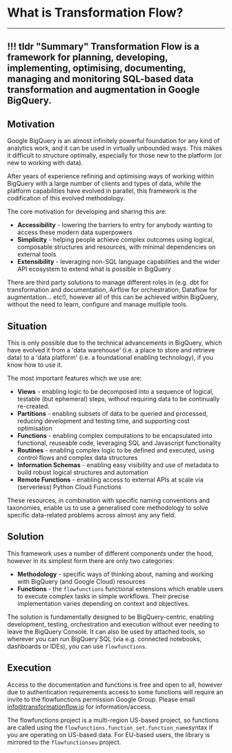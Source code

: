 # What is Transformation Flow?
---
!!! tldr "Summary"
    Transformation Flow is a framework for planning, developing, implementing, optimising, documenting, managing and monitoring SQL-based data transformation and augmentation in Google BigQuery.  
---

## Motivation
Google BigQuery is an almost infinitely powerful foundation for any kind of analytics work, and it can be used in virtually unbounded ways.  This makes it difficult to structure optimally, especially for those new to the platform (or new to working with data).  

After years of experience refining and optimising ways of working within BigQuery with a large number of clients and types of data, while the platform capabilities have evolved in parallel, this framework is the codification of this evolved methodology.

The core motivation for developing and sharing this are:

- **Accessibility** - lowering the barriers to entry for anybody wanting to access these modern data superpowers
- **Simplicity** - helping people achieve complex outcomes using logical, composable structures and resources, with minimal dependencies on external tools
- **Extensibility** - leveraging non-SQL language capabilities and the wider API ecosystem to extend what is possible in BigQuery

There are third party solutions to manage different roles in (e.g. dbt for transformation and documentation, Airflow for orchestration, Dataflow for augmentation... etc!), however all of this can be achieved within BigQuery, without the need to learn, configure and manage multiple tools. 

## Situation
This is only possible due to the technical advancements in BigQuery, which have evolved it from a 'data warehouse' (i.e. a place to store and retrieve data) to a 'data platform' (i.e. a foundational enabling technology), if you know how to use it.

The most important features which we use are:
- **Views** - enabling logic to be decomposed into a sequence of logical, testable (but ephemeral) steps, without requiring data to be continually re-created.
- **Partitions** - enabling subsets of data to be queried and processed, reducing development and testing time, and supporting cost optimisation  
- **Functions** - enabling complex computations to be encapsulated into functional, reuseable code, leveraging SQL and Javascript functionality
- **Routines** - enabling complex logic to be defined and executed, using control flows and complex data structures
- **Information Schemas** - enabling easy visibility and use of metadata to build robust logical structures and automation 
- **Remote Functions** - enabling access to external APIs at scale via (serverless) Python Cloud Functions  

These resources, in combination with specific naming conventions and taxonomies, enable us to use a generalised core methodology to solve specific data-related problems across almost any any field. 

## Solution
This framework uses a number of different components under the hood, however in its simplest form there are only two categories:

- **Methodology** - specific ways of thinking about, naming and working with BigQuery (and Google Cloud) resources 
- **Functions** - the `flowfunctions` functional extensions which enable users to execute complex tasks in simple workflows.  Their precise implementation varies depending on context and objectives.

The solution is fundamentally designed to be BigQuery-centric, enabling development, testing, orchestration and execution without ever needing to leave the BigQuery Console. It can also be used by attached tools, so wherever you can run BigQuery SQL (via e.g. connected notebooks, dashboards or IDEs), you can use `flowfunctions`.

## Execution
Access to the documentation and functions is free and open to all, however due to authentication requirements access to some functions will require an invite to the flowfunctions permission Google Group.  Please email info@transformationflow.io for information/access.

The flowfunctions project is a multi-region US-based project, so functions are called using the `flowfunctions.function_set.function_name`syntax if you are operating on US-based data.  For EU-based users, the library is mirrored to the `flowfunctionseu` project.






